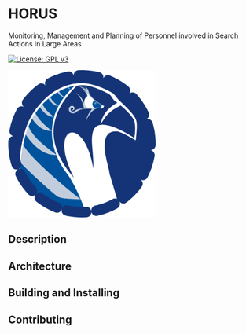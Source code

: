 # HORUS
Monitoring, Management and Planning of Personnel involved in Search Actions in Large Areas

[![License: GPL v3](https://img.shields.io/badge/License-GPL%20v3-blue.svg)](http://www.gnu.org/licenses/gpl-3.0)

<img alt="Horus Banner" src="https://raw.githubusercontent.com/spheras/horus/master/etc/horus.png" width="300" height="300">

## Description

## Architecture

## Building and Installing

## Contributing
